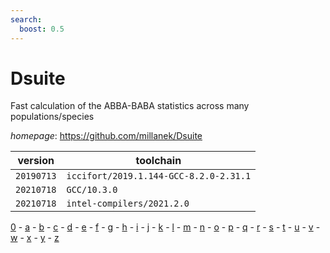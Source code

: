 ```yaml
---
search:
  boost: 0.5
---
```

# Dsuite

Fast calculation of the ABBA-BABA statistics across many populations/species

*homepage*: <https://github.com/millanek/Dsuite>

version | toolchain
--------|----------
``20190713`` | ``iccifort/2019.1.144-GCC-8.2.0-2.31.1``
``20210718`` | ``GCC/10.3.0``
``20210718`` | ``intel-compilers/2021.2.0``

[0](../0/index.md) - [a](../a/index.md) - [b](../b/index.md) - [c](../c/index.md) - [d](../d/index.md) - [e](../e/index.md) - [f](../f/index.md) - [g](../g/index.md) - [h](../h/index.md) - [i](../i/index.md) - [j](../j/index.md) - [k](../k/index.md) - [l](../l/index.md) - [m](../m/index.md) - [n](../n/index.md) - [o](../o/index.md) - [p](../p/index.md) - [q](../q/index.md) - [r](../r/index.md) - [s](../s/index.md) - [t](../t/index.md) - [u](../u/index.md) - [v](../v/index.md) - [w](../w/index.md) - [x](../x/index.md) - [y](../y/index.md) - [z](../z/index.md)

